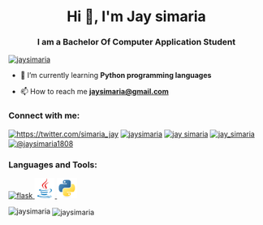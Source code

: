 <h1 align="center">Hi 👋, I'm Jay simaria</h1>
<h3 align="center">I am a Bachelor Of Computer Application Student</h3>

<p align="left"> <a href="https://github.com/ryo-ma/github-profile-trophy"><img src="https://github-profile-trophy.vercel.app/?username=jaysimaria" alt="jaysimaria" /></a> </p>

- 🌱 I’m currently learning **Python programming languages**

- 📫 How to reach me **jaysimaria@gmail.com**

<h3 align="left">Connect with me:</h3>
<p align="left">
<a href="https://twitter.com/https://twitter.com/simaria_jay" target="blank"><img align="center" src="https://raw.githubusercontent.com/rahuldkjain/github-profile-readme-generator/master/src/images/icons/Social/twitter.svg" alt="https://twitter.com/simaria_jay" height="30" width="40" /></a>
<a href="https://linkedin.com/in/jaysimaria" target="blank"><img align="center" src="https://raw.githubusercontent.com/rahuldkjain/github-profile-readme-generator/master/src/images/icons/Social/linked-in-alt.svg" alt="jaysimaria" height="30" width="40" /></a>
<a href="https://fb.com/jay simaria" target="blank"><img align="center" src="https://raw.githubusercontent.com/rahuldkjain/github-profile-readme-generator/master/src/images/icons/Social/facebook.svg" alt="jay simaria" height="30" width="40" /></a>
<a href="https://instagram.com/jay_simaria" target="blank"><img align="center" src="https://raw.githubusercontent.com/rahuldkjain/github-profile-readme-generator/master/src/images/icons/Social/instagram.svg" alt="jay_simaria" height="30" width="40" /></a>
<a href="https://www.hackerrank.com/@jaysimaria1808" target="blank"><img align="center" src="https://raw.githubusercontent.com/rahuldkjain/github-profile-readme-generator/master/src/images/icons/Social/hackerrank.svg" alt="@jaysimaria1808" height="30" width="40" /></a>
</p>

<h3 align="left">Languages and Tools:</h3>
<p align="left"> <a href="https://flask.palletsprojects.com/" target="_blank" rel="noreferrer"> <img src="https://www.vectorlogo.zone/logos/pocoo_flask/pocoo_flask-icon.svg" alt="flask" width="40" height="40"/> </a> <a href="https://www.java.com" target="_blank" rel="noreferrer"> <img src="https://raw.githubusercontent.com/devicons/devicon/master/icons/java/java-original.svg" alt="java" width="40" height="40"/> </a> <a href="https://www.python.org" target="_blank" rel="noreferrer"> <img src="https://raw.githubusercontent.com/devicons/devicon/master/icons/python/python-original.svg" alt="python" width="40" height="40"/> </a> </p>

<p><img align="left" src="https://github-readme-stats.vercel.app/api/top-langs?username=jaysimaria&show_icons=true&locale=en&layout=compact" alt="jaysimaria" /></p>

<p>&nbsp;<img align="center" src="https://github-readme-stats.vercel.app/api?username=jaysimaria&show_icons=true&locale=en" alt="jaysimaria" /></p>
